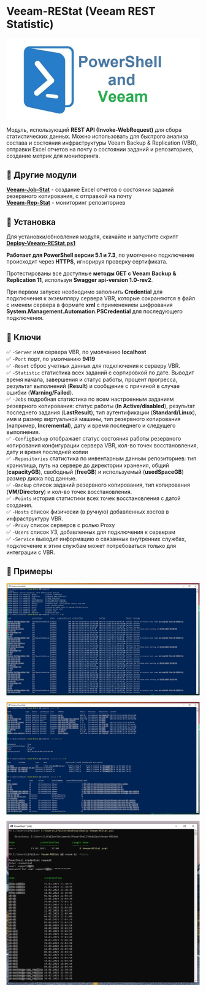 # Veeam-REStat (Veeam REST Statistic)

![Image alt](https://github.com/Lifailon/Veeam-Job-Stat/blob/rsa/Screen/Logo.jpg)

Модуль, использующий **REST API (Invoke-WebRequest)** для сбора статистических данных. Можно использовать для быстрого анализа состава и состояния инфраструктуры Veeam Backup & Replication (VBR), отправки Excel отчетов на почту о состоянии заданий и репозиториев, создание метрик для мониторинга.

## 🔔 Другие модули

 **[Veeam-Job-Stat](https://github.com/Lifailon/Veeam-Job-Stat)** - создание Excel отчетов о состоянии заданий резервного копирования, с отправкой на почту \
 **[Veeam-Rep-Stat](https://github.com/Lifailon/Veeam-Rep-Stat)** - мониторинг репозиториев

## 🚀 Установка

Для установки/обновления модуля, скачайте и запустите скрипт **[Deploy-Veeam-REStat.ps1](https://github.com/Lifailon/Veeam-REStat/blob/rsa/Deploy-Veeam-REStat.ps1)**

**Работает для PowerShell версии 5.1 и 7.3**, по умолчанию подключение происходит через **HTTPS**, игнорируя проверку сертификата.

Протестированы все доступные **методы GET с Veeam Backup & Replication 11**, используя **Swagger api-version 1.0-rev2**.

При первом запуске необходимо заполнить **Credential** для подключения к экземпляру сервера VBR, которые сохраняются в файл с именем сервера в формате **xml** с применением шифрования **System.Management.Automation.PSCredential** для последующего подключения.

## 🔑 Ключи

✅ `-Server` имя сервера VBR, по умолчанию **localhost** \
✅ `-Port` порт, по умолчанию **9419** \
✅ `-Reset` сброс учетных данных для подключения к серверу VBR. \
✅ `-Statistic` статистика всех заданий с сортировкой по дате. Выводит время начала, завершения и статус работы, процент прогресса, результат выполнений (**Result**) и сообщение с причиной в случае ошибки (**Warning/Failed**). \
✅ `-Jobs` подробная статистика по всем настроенным заданиям резеврного копирования: статус работы (**In Active/disabled**), результат последнего задания (**LastResult**), тип аутентификации (**Standard/Linux**), имя и размер виртуальной машины, тип резервного копирования (например, **Incremental**), дату и время последнего и следущего выполнения. \
✅ `-ConfigBackup` отображает статус состояния работы резервного копирования конфигурации сервера VBR, кол-во точек восстановления, дату и время последней копии \
✅ `-Repositories` статистика по инвентарным данным репозиториев: тип хранилища, путь на сервере до директории хранения, общий (**capacityGB**), свободный (**freeGB**) и используемый (**usedSpaceGB**) размер диска под данные. \
✅ `-Backup` список заданий резервного копирования, тип копирования (**VM/Directory**) и кол-во точек восстановления. \
✅ `-Points` история статистики всех точек восстановления с датой создания. \
✅ `-Hosts` список физически (в ручную) добавленных хостов в инфраструктуру VBR. \
✅ `-Proxy` список серверов с ролью Proxy \
✅ `-Users` список УЗ, добавленных для подключения к серверам \
✅ `-Service` выводит информацию о связанных внутренних службах, подключение к этим службам может потребоваться только для интеграции с VBR.

## 🎉 Примеры

![Image alt](https://github.com/Lifailon/Veeam-REStat/blob/rsa/Screen/Example-1.jpg)

![Image alt](https://github.com/Lifailon/Veeam-REStat/blob/rsa/Screen/Example-2.jpg)

![Image alt](https://github.com/Lifailon/Veeam-REStat/blob/rsa/Screen/Example-3.jpg)
